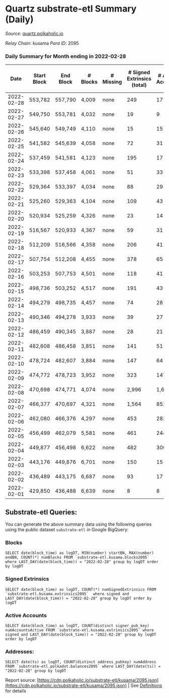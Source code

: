 # Quartz substrate-etl Summary (Daily)

_Source_: [quartz.polkaholic.io](https://quartz.polkaholic.io)

*Relay Chain*: kusama
*Para ID*: 2095



### Daily Summary for Month ending in 2022-02-28


| Date | Start Block | End Block | # Blocks | # Missing | # Signed Extrinsics (total) | # Active Accounts | # Addresses with Balances | # Events | # Transfers | # XCM Transfers In | # XCM Transfers Out |
| ---- | ----------- | --------- | -------- | --------- | --------------------------- | ----------------- | ------------------------- | -------- | ----------- | ------------------ | ------------------- |
| 2022-02-28 | 553,782 | 557,790 | 4,009 | none  | 249 | 17 | 11,332 | 10,028 | 8 ($530.40) |   |   |
| 2022-02-27 | 549,750 | 553,781 | 4,032 | none  | 19 | 9 | 11,326 | 8,825 | 4 ($2,266.69) |   |   |
| 2022-02-26 | 545,640 | 549,749 | 4,110 | none  | 15 | 15 | 11,324 | 8,932 | 3 ($448.10) |   |   |
| 2022-02-25 | 541,582 | 545,639 | 4,058 | none  | 72 | 31 | 11,323 | 9,279 | 14 ($3,043.05) |   |   |
| 2022-02-24 | 537,459 | 541,581 | 4,123 | none  | 195 | 17 | 11,316 | 9,730 | 9 ($694.19) |   |   |
| 2022-02-23 | 533,398 | 537,458 | 4,061 | none  | 51 | 33 | 11,315 | 9,050 | 25 ($5,286.25) |   |   |
| 2022-02-22 | 529,364 | 533,397 | 4,034 | none  | 88 | 29 | 11,308 | 9,337 | 43 ($11,016.33) |   |   |
| 2022-02-21 | 525,260 | 529,363 | 4,104 | none  | 109 | 43 | 11,287 | 9,653 | 26 ($2,107.46) |   |   |
| 2022-02-20 | 520,934 | 525,259 | 4,326 | none  | 23 | 14 | 11,273 | 9,440 | 12 ($1,105.28) |   |   |
| 2022-02-19 | 516,567 | 520,933 | 4,367 | none  | 59 | 31 | 11,267 | 9,719 | 45 ($59,511.72) |   |   |
| 2022-02-18 | 512,209 | 516,566 | 4,358 | none  | 206 | 41 | 11,256 | 10,998 | 13 ($2,387.99) |   |   |
| 2022-02-17 | 507,754 | 512,208 | 4,455 | none  | 378 | 65 | 11,232 | 12,122 | 175 ($98,815.88) |   |   |
| 2022-02-16 | 503,253 | 507,753 | 4,501 | none  | 118 | 41 | 11,092 | 10,447 | 43 ($11,400.64) |   |   |
| 2022-02-15 | 498,736 | 503,252 | 4,517 | none  | 191 | 43 | 11,067 | 10,947 | 75 ($2,252.42) |   |   |
| 2022-02-14 | 494,279 | 498,735 | 4,457 | none  | 74 | 28 | 11,015 | 10,047 | 53 ($9,080.16) |   |   |
| 2022-02-13 | 490,346 | 494,278 | 3,933 | none  | 39 | 27 | 10,988 | 8,691 | 19 ($14,664.46) |   |   |
| 2022-02-12 | 486,459 | 490,345 | 3,887 | none  | 28 | 21 | 10,982 | 8,526 | 13 ($2,781.30) |   |   |
| 2022-02-11 | 482,608 | 486,458 | 3,851 | none  | 141 | 51 | 10,980 | 9,151 | 123 ($6,215.09) |   |   |
| 2022-02-10 | 478,724 | 482,607 | 3,884 | none  | 147 | 64 | 10,910 | 9,274 | 126 ($14,779,130.98) |   |   |
| 2022-02-09 | 474,772 | 478,723 | 3,952 | none  | 323 | 147 | 10,837 | 10,413 | 244 ($24,299.04) |   |   |
| 2022-02-08 | 470,698 | 474,771 | 4,074 | none  | 2,996 | 1,637 | 10,700 | 25,021 | 1,997 ($867,509.24) |   |   |
| 2022-02-07 | 466,377 | 470,697 | 4,321 | none  | 1,564 | 852 | 10,052 | 17,917 | 1,041 ($152,566.17) |   |   |
| 2022-02-06 | 462,080 | 466,376 | 4,297 | none  | 453 | 283 | 9,651 | 11,698 | 241 ($16,848.09) |   |   |
| 2022-02-05 | 456,499 | 462,079 | 5,581 | none  | 461 | 244 | 9,557 | 14,395 | 237 ($8,295.87) |   |   |
| 2022-02-04 | 449,877 | 456,498 | 6,622 | none  | 482 | 300 | 9,498 | 16,679 | 194 ($202,549.45) |   |   |
| 2022-02-03 | 443,176 | 449,876 | 6,701 | none  | 150 | 15 | 9,454 | 15,218 | 139 ($339,836.10) |   |   |
| 2022-02-02 | 436,489 | 443,175 | 6,687 | none  | 93 | 17 | 9,430 | 14,915 | 76 ($2,120,945.59) |   |   |
| 2022-02-01 | 429,850 | 436,488 | 6,639 | none  | 8 | 8 | 9,373 | 14,263 | 2 ($1,230.92) |   |   |

## Substrate-etl Queries:
You can generate the above summary data using the following queries using the public dataset `substrate-etl` in Google BigQuery:


### Blocks
```
SELECT date(block_time) as logDT, MIN(number) startBN, MAX(number) endBN, COUNT(*) numBlocks FROM `substrate-etl.kusama.blocks2095`  where LAST_DAY(date(block_time)) = "2022-02-28" group by logDT order by logDT
```


### Signed Extrinsics
```
SELECT date(block_time) as logDT, COUNT(*) numSignedExtrinsics FROM `substrate-etl.kusama.extrinsics2095`  where signed and LAST_DAY(date(block_time)) = "2022-02-28" group by logDT order by logDT
```


### Active Accounts
```
SELECT date(block_time) as logDT, COUNT(distinct signer_pub_key) numAccountsActive FROM `substrate-etl.kusama.extrinsics2095` where signed and LAST_DAY(date(block_time)) = "2022-02-28" group by logDT order by logDT
```


### Addresses:
```
SELECT date(ts) as logDT, COUNT(distinct address_pubkey) numAddress FROM `substrate-etl.polkadot.balances2095` where LAST_DAY(date(ts)) = "2022-02-28" group by logDT
```



Report source: [https://cdn.polkaholic.io/substrate-etl/kusama/2095.json](https://cdn.polkaholic.io/substrate-etl/kusama/2095.json) | See [Definitions](/DEFINITIONS.md) for details
